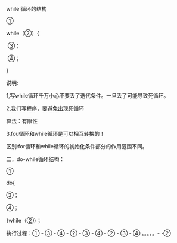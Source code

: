 while 循环的结构

①

while（②）{

​		③；

​		④；

}

说明:

1,写while循环千万小心不要丢了迭代条件。一旦丢了可能导致死循环。

2,我们写程序，要避免出现死循环

算法：有限性

3,fou循环和while循环是可以相互转换的！

区别:for循环和while循环的初始化条件部分的作用范围不同。

二，do-while循环结构：

①

do{

③；

④；

}while（②）；

执行过程：① - ③ - ④ - ② - ③ - ④ - ② - ③ - ④ 。。。。。-  -②



